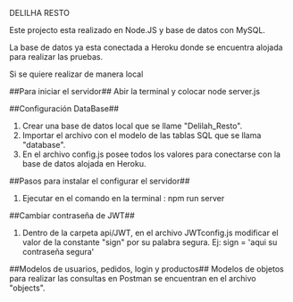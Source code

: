 DELILHA RESTO

Este projecto esta realizado en Node.JS  y base de datos con MySQL.

La base de datos ya esta conectada a Heroku donde se encuentra alojada para realizar las pruebas.

Si se quiere realizar de manera local

##Para iniciar el servidor##
Abir la terminal y colocar node server.js

##Configuración DataBase## 
1) Crear una base de datos local que se llame "Delilah_Resto".
2) Importar el archivo con el modelo de las tablas SQL que se llama "database".
3) En el archivo config.js posee todos los valores para conectarse con la base de datos alojada en Heroku. 



##Pasos para instalar el configurar el servidor##
1) Ejecutar en el comando en la terminal : npm run server



##Cambiar contraseña de JWT##
1) Dentro de la carpeta api/JWT, en el archivo JWTconfig.js modificar el valor de la constante "sign" por su palabra segura. 
Ej: sign = 'aqui su contraseña segura'


##Modelos de usuarios, pedidos, login y productos##
Modelos de objetos para realizar las consultas en Postman 
se encuentran en el archivo "objects".
